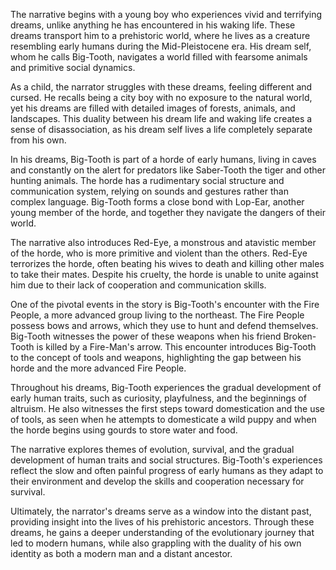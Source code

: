 The narrative begins with a young boy who experiences vivid and terrifying dreams, unlike anything he has encountered in his waking life. These dreams transport him to a prehistoric world, where he lives as a creature resembling early humans during the Mid-Pleistocene era. His dream self, whom he calls Big-Tooth, navigates a world filled with fearsome animals and primitive social dynamics.

As a child, the narrator struggles with these dreams, feeling different and cursed. He recalls being a city boy with no exposure to the natural world, yet his dreams are filled with detailed images of forests, animals, and landscapes. This duality between his dream life and waking life creates a sense of disassociation, as his dream self lives a life completely separate from his own.

In his dreams, Big-Tooth is part of a horde of early humans, living in caves and constantly on the alert for predators like Saber-Tooth the tiger and other hunting animals. The horde has a rudimentary social structure and communication system, relying on sounds and gestures rather than complex language. Big-Tooth forms a close bond with Lop-Ear, another young member of the horde, and together they navigate the dangers of their world.

The narrative also introduces Red-Eye, a monstrous and atavistic member of the horde, who is more primitive and violent than the others. Red-Eye terrorizes the horde, often beating his wives to death and killing other males to take their mates. Despite his cruelty, the horde is unable to unite against him due to their lack of cooperation and communication skills.

One of the pivotal events in the story is Big-Tooth's encounter with the Fire People, a more advanced group living to the northeast. The Fire People possess bows and arrows, which they use to hunt and defend themselves. Big-Tooth witnesses the power of these weapons when his friend Broken-Tooth is killed by a Fire-Man's arrow. This encounter introduces Big-Tooth to the concept of tools and weapons, highlighting the gap between his horde and the more advanced Fire People.

Throughout his dreams, Big-Tooth experiences the gradual development of early human traits, such as curiosity, playfulness, and the beginnings of altruism. He also witnesses the first steps toward domestication and the use of tools, as seen when he attempts to domesticate a wild puppy and when the horde begins using gourds to store water and food.

The narrative explores themes of evolution, survival, and the gradual development of human traits and social structures. Big-Tooth's experiences reflect the slow and often painful progress of early humans as they adapt to their environment and develop the skills and cooperation necessary for survival.

Ultimately, the narrator's dreams serve as a window into the distant past, providing insight into the lives of his prehistoric ancestors. Through these dreams, he gains a deeper understanding of the evolutionary journey that led to modern humans, while also grappling with the duality of his own identity as both a modern man and a distant ancestor.